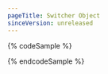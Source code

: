 ```yaml
---
pageTitle: Switcher Object
sinceVersion: unreleased
---
```


{% codeSample %}
<div class="o-switcher">
  <div>
    <div class="o-box u-bg-white"></div>
    <div class="o-box u-bg-white"></div>
  </div>
</div>
{% endcodeSample %}

